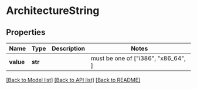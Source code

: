 # ArchitectureString


## Properties
Name | Type | Description | Notes
------------ | ------------- | ------------- | -------------
**value** | **str** |  |  must be one of ["i386", "x86_64", ]

[[Back to Model list]](../README.md#documentation-for-models) [[Back to API list]](../README.md#documentation-for-api-endpoints) [[Back to README]](../README.md)


